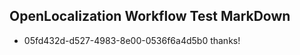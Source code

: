 ## OpenLocalization Workflow Test MarkDown
* 05fd432d-d527-4983-8e00-0536f6a4d5b0 thanks!

<!--HONumber=Oct16_HO3-->


